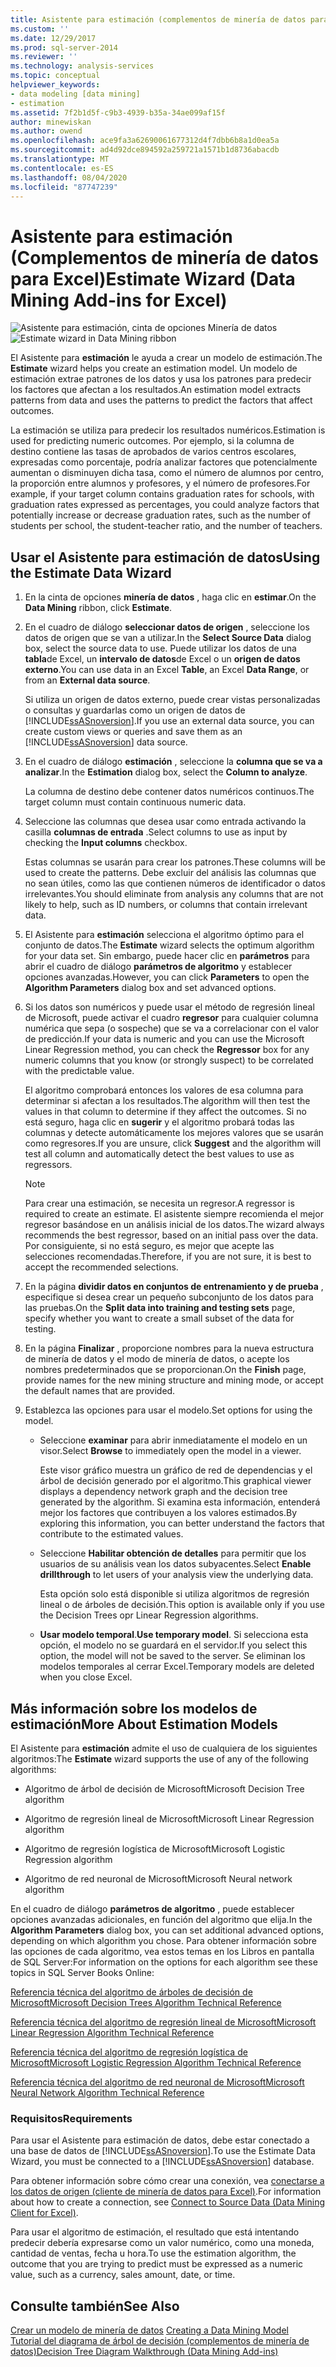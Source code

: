 ```yaml
---
title: Asistente para estimación (complementos de minería de datos para Excel) | Microsoft Docs
ms.custom: ''
ms.date: 12/29/2017
ms.prod: sql-server-2014
ms.reviewer: ''
ms.technology: analysis-services
ms.topic: conceptual
helpviewer_keywords:
- data modeling [data mining]
- estimation
ms.assetid: 7f2b1d5f-c9b3-4939-b35a-34ae099af15f
author: minewiskan
ms.author: owend
ms.openlocfilehash: ace9fa3a62690061677312d4f7dbb6b8a1d0ea5a
ms.sourcegitcommit: ad4d92dce894592a259721a1571b1d8736abacdb
ms.translationtype: MT
ms.contentlocale: es-ES
ms.lasthandoff: 08/04/2020
ms.locfileid: "87747239"
---
```

# <a name="estimate-wizard-data-mining-add-ins-for-excel"></a><span data-ttu-id="bc53e-102">Asistente para estimación (Complementos de minería de datos para Excel)</span><span class="sxs-lookup"><span data-stu-id="bc53e-102">Estimate Wizard (Data Mining Add-ins for Excel)</span></span>
  <span data-ttu-id="bc53e-103">![Asistente para estimación, cinta de opciones Minería de datos](media/dmc-estimate.gif "Asistente para estimación, cinta de opciones Minería de datos")</span><span class="sxs-lookup"><span data-stu-id="bc53e-103">![Estimate wizard in Data Mining ribbon](media/dmc-estimate.gif "Estimate wizard in Data Mining ribbon")</span></span>  
  
 <span data-ttu-id="bc53e-104">El Asistente para **estimación** le ayuda a crear un modelo de estimación.</span><span class="sxs-lookup"><span data-stu-id="bc53e-104">The **Estimate** wizard helps you create an estimation model.</span></span> <span data-ttu-id="bc53e-105">Un modelo de estimación extrae patrones de los datos y usa los patrones para predecir los factores que afectan a los resultados.</span><span class="sxs-lookup"><span data-stu-id="bc53e-105">An estimation model extracts patterns from data and uses the patterns to predict the factors that affect outcomes.</span></span>  
  
 <span data-ttu-id="bc53e-106">La estimación se utiliza para predecir los resultados numéricos.</span><span class="sxs-lookup"><span data-stu-id="bc53e-106">Estimation is used for predicting numeric outcomes.</span></span> <span data-ttu-id="bc53e-107">Por ejemplo, si la columna de destino contiene las tasas de aprobados de varios centros escolares, expresadas como porcentaje, podría analizar factores que potencialmente aumentan o disminuyen dicha tasa, como el número de alumnos por centro, la proporción entre alumnos y profesores, y el número de profesores.</span><span class="sxs-lookup"><span data-stu-id="bc53e-107">For example, if your target column contains graduation rates for schools, with graduation rates expressed as percentages, you could analyze factors that potentially increase or decrease graduation rates, such as the number of students per school, the student-teacher ratio, and the number of teachers.</span></span>  
  
## <a name="using-the-estimate-data-wizard"></a><span data-ttu-id="bc53e-108">Usar el Asistente para estimación de datos</span><span class="sxs-lookup"><span data-stu-id="bc53e-108">Using the Estimate Data Wizard</span></span>  
  
1.  <span data-ttu-id="bc53e-109">En la cinta de opciones **minería de datos** , haga clic en **estimar**.</span><span class="sxs-lookup"><span data-stu-id="bc53e-109">On the **Data Mining** ribbon, click **Estimate**.</span></span>  
  
2.  <span data-ttu-id="bc53e-110">En el cuadro de diálogo **seleccionar datos de origen** , seleccione los datos de origen que se van a utilizar.</span><span class="sxs-lookup"><span data-stu-id="bc53e-110">In the **Select Source Data** dialog box, select the source data to use.</span></span> <span data-ttu-id="bc53e-111">Puede utilizar los datos de una **tabla**de Excel, un **intervalo de datos**de Excel o un **origen de datos externo**.</span><span class="sxs-lookup"><span data-stu-id="bc53e-111">You can use data in an Excel **Table**, an Excel **Data Range**, or from an **External data source**.</span></span>  
  
     <span data-ttu-id="bc53e-112">Si utiliza un origen de datos externo, puede crear vistas personalizadas o consultas y guardarlas como un origen de datos de [!INCLUDE[ssASnoversion](../includes/ssasnoversion-md.md)].</span><span class="sxs-lookup"><span data-stu-id="bc53e-112">If you use an external data source, you can create custom views or queries and save them as an [!INCLUDE[ssASnoversion](../includes/ssasnoversion-md.md)] data source.</span></span>  
  
3.  <span data-ttu-id="bc53e-113">En el cuadro de diálogo **estimación** , seleccione la **columna que se va a analizar**.</span><span class="sxs-lookup"><span data-stu-id="bc53e-113">In the **Estimation** dialog box, select the **Column to analyze**.</span></span>  
  
     <span data-ttu-id="bc53e-114">La columna de destino debe contener datos numéricos continuos.</span><span class="sxs-lookup"><span data-stu-id="bc53e-114">The target column must contain continuous numeric data.</span></span>  
  
4.  <span data-ttu-id="bc53e-115">Seleccione las columnas que desea usar como entrada activando la casilla **columnas de entrada** .</span><span class="sxs-lookup"><span data-stu-id="bc53e-115">Select columns to use as input by checking the **Input columns** checkbox.</span></span>  
  
     <span data-ttu-id="bc53e-116">Estas columnas se usarán para crear los patrones.</span><span class="sxs-lookup"><span data-stu-id="bc53e-116">These columns will be used to create the patterns.</span></span> <span data-ttu-id="bc53e-117">Debe excluir del análisis las columnas que no sean útiles, como las que contienen números de identificador o datos irrelevantes.</span><span class="sxs-lookup"><span data-stu-id="bc53e-117">You should eliminate from analysis any columns that are not likely to help, such as ID numbers, or columns that contain irrelevant data.</span></span>  
  
5.  <span data-ttu-id="bc53e-118">El Asistente para **estimación** selecciona el algoritmo óptimo para el conjunto de datos.</span><span class="sxs-lookup"><span data-stu-id="bc53e-118">The **Estimate** wizard selects the optimum algorithm for your data set.</span></span> <span data-ttu-id="bc53e-119">Sin embargo, puede hacer clic en **parámetros** para abrir el cuadro de diálogo **parámetros de algoritmo** y establecer opciones avanzadas.</span><span class="sxs-lookup"><span data-stu-id="bc53e-119">However, you can click **Parameters** to open the **Algorithm Parameters** dialog box and set advanced options.</span></span>  
  
6.  <span data-ttu-id="bc53e-120">Si los datos son numéricos y puede usar el método de regresión lineal de Microsoft, puede activar el cuadro **regresor** para cualquier columna numérica que sepa (o sospeche) que se va a correlacionar con el valor de predicción.</span><span class="sxs-lookup"><span data-stu-id="bc53e-120">If your data is numeric and you can use the Microsoft Linear Regression method, you can check the **Regressor** box for any numeric columns that you know (or strongly suspect) to be correlated with the predictable value.</span></span>  
  
     <span data-ttu-id="bc53e-121">El algoritmo comprobará entonces los valores de esa columna para determinar si afectan a los resultados.</span><span class="sxs-lookup"><span data-stu-id="bc53e-121">The algorithm will then test the values in that column to determine if they affect the outcomes.</span></span> <span data-ttu-id="bc53e-122">Si no está seguro, haga clic en **sugerir** y el algoritmo probará todas las columnas y detecte automáticamente los mejores valores que se usarán como regresores.</span><span class="sxs-lookup"><span data-stu-id="bc53e-122">If you are unsure, click **Suggest** and the algorithm will test all column and automatically detect the best values to use as regressors.</span></span>  
  
    > [!NOTE]  
    >  <span data-ttu-id="bc53e-123">Para crear una estimación, se necesita un regresor.</span><span class="sxs-lookup"><span data-stu-id="bc53e-123">A regressor is required to create an estimate.</span></span> <span data-ttu-id="bc53e-124">El asistente siempre recomienda el mejor regresor basándose en un análisis inicial de los datos.</span><span class="sxs-lookup"><span data-stu-id="bc53e-124">The wizard always recommends the best regressor, based on an initial pass over the data.</span></span> <span data-ttu-id="bc53e-125">Por consiguiente, si no está seguro, es mejor que acepte las selecciones recomendadas.</span><span class="sxs-lookup"><span data-stu-id="bc53e-125">Therefore, if you are not sure, it is best to accept the recommended selections.</span></span>  
  
7.  <span data-ttu-id="bc53e-126">En la página **dividir datos en conjuntos de entrenamiento y de prueba** , especifique si desea crear un pequeño subconjunto de los datos para las pruebas.</span><span class="sxs-lookup"><span data-stu-id="bc53e-126">On the **Split data into training and testing sets** page, specify whether you want to create a small subset of the data for testing.</span></span>  
  
8.  <span data-ttu-id="bc53e-127">En la página **Finalizar** , proporcione nombres para la nueva estructura de minería de datos y el modo de minería de datos, o acepte los nombres predeterminados que se proporcionan.</span><span class="sxs-lookup"><span data-stu-id="bc53e-127">On the **Finish** page, provide names for the new mining structure and mining mode, or accept the default names that are provided.</span></span>  
  
9. <span data-ttu-id="bc53e-128">Establezca las opciones para usar el modelo.</span><span class="sxs-lookup"><span data-stu-id="bc53e-128">Set options for using the model.</span></span>  
  
    -   <span data-ttu-id="bc53e-129">Seleccione **examinar** para abrir inmediatamente el modelo en un visor.</span><span class="sxs-lookup"><span data-stu-id="bc53e-129">Select **Browse** to immediately open the model in a viewer.</span></span>  
  
         <span data-ttu-id="bc53e-130">Este visor gráfico muestra un gráfico de red de dependencias y el árbol de decisión generado por el algoritmo.</span><span class="sxs-lookup"><span data-stu-id="bc53e-130">This graphical viewer displays a dependency network graph and the decision tree generated by the algorithm.</span></span> <span data-ttu-id="bc53e-131">Si examina esta información, entenderá mejor los factores que contribuyen a los valores estimados.</span><span class="sxs-lookup"><span data-stu-id="bc53e-131">By exploring this information, you can better understand the factors that contribute to the estimated values.</span></span>  
  
    -   <span data-ttu-id="bc53e-132">Seleccione **Habilitar obtención de detalles** para permitir que los usuarios de su análisis vean los datos subyacentes.</span><span class="sxs-lookup"><span data-stu-id="bc53e-132">Select **Enable drillthrough** to let users of your analysis view the underlying data.</span></span>  
  
         <span data-ttu-id="bc53e-133">Esta opción solo está disponible si utiliza algoritmos de regresión lineal o de árboles de decisión.</span><span class="sxs-lookup"><span data-stu-id="bc53e-133">This option is available only if you use the Decision Trees opr Linear Regression algorithms.</span></span>  
  
    -   <span data-ttu-id="bc53e-134">**Usar modelo temporal**.</span><span class="sxs-lookup"><span data-stu-id="bc53e-134">**Use temporary model**.</span></span> <span data-ttu-id="bc53e-135">Si selecciona esta opción, el modelo no se guardará en el servidor.</span><span class="sxs-lookup"><span data-stu-id="bc53e-135">If you select this option, the model will not be saved to the server.</span></span> <span data-ttu-id="bc53e-136">Se eliminan los modelos temporales al cerrar Excel.</span><span class="sxs-lookup"><span data-stu-id="bc53e-136">Temporary models are deleted when you close Excel.</span></span>  
  
## <a name="more-about-estimation-models"></a><span data-ttu-id="bc53e-137">Más información sobre los modelos de estimación</span><span class="sxs-lookup"><span data-stu-id="bc53e-137">More About Estimation Models</span></span>  
 <span data-ttu-id="bc53e-138">El Asistente para **estimación** admite el uso de cualquiera de los siguientes algoritmos:</span><span class="sxs-lookup"><span data-stu-id="bc53e-138">The **Estimate** wizard supports the use of any of the following algorithms:</span></span>  
  
-   <span data-ttu-id="bc53e-139">Algoritmo de árbol de decisión de Microsoft</span><span class="sxs-lookup"><span data-stu-id="bc53e-139">Microsoft Decision Tree algorithm</span></span>  
  
-   <span data-ttu-id="bc53e-140">Algoritmo de regresión lineal de Microsoft</span><span class="sxs-lookup"><span data-stu-id="bc53e-140">Microsoft Linear Regression algorithm</span></span>  
  
-   <span data-ttu-id="bc53e-141">Algoritmo de regresión logística de Microsoft</span><span class="sxs-lookup"><span data-stu-id="bc53e-141">Microsoft Logistic Regression algorithm</span></span>  
  
-   <span data-ttu-id="bc53e-142">Algoritmo de red neuronal de Microsoft</span><span class="sxs-lookup"><span data-stu-id="bc53e-142">Microsoft Neural network algorithm</span></span>  
  
 <span data-ttu-id="bc53e-143">En el cuadro de diálogo **parámetros de algoritmo** , puede establecer opciones avanzadas adicionales, en función del algoritmo que elija.</span><span class="sxs-lookup"><span data-stu-id="bc53e-143">In the **Algorithm Parameters** dialog box, you can set additional advanced options, depending on which algorithm you chose.</span></span> <span data-ttu-id="bc53e-144">Para obtener información sobre las opciones de cada algoritmo, vea estos temas en los Libros en pantalla de SQL Server:</span><span class="sxs-lookup"><span data-stu-id="bc53e-144">For information on the options for each algorithm see these topics in SQL Server Books Online:</span></span>  
  
 [<span data-ttu-id="bc53e-145">Referencia técnica del algoritmo de árboles de decisión de Microsoft</span><span class="sxs-lookup"><span data-stu-id="bc53e-145">Microsoft Decision Trees Algorithm Technical Reference</span></span>](data-mining/microsoft-decision-trees-algorithm-technical-reference.md)  
  
 [<span data-ttu-id="bc53e-146">Referencia técnica del algoritmo de regresión lineal de Microsoft</span><span class="sxs-lookup"><span data-stu-id="bc53e-146">Microsoft Linear Regression Algorithm Technical Reference</span></span>](data-mining/microsoft-linear-regression-algorithm-technical-reference.md)  
  
 [<span data-ttu-id="bc53e-147">Referencia técnica del algoritmo de regresión logística de Microsoft</span><span class="sxs-lookup"><span data-stu-id="bc53e-147">Microsoft Logistic Regression Algorithm Technical Reference</span></span>](data-mining/microsoft-logistic-regression-algorithm-technical-reference.md)  
  
 [<span data-ttu-id="bc53e-148">Referencia técnica del algoritmo de red neuronal de Microsoft</span><span class="sxs-lookup"><span data-stu-id="bc53e-148">Microsoft Neural Network Algorithm Technical Reference</span></span>](data-mining/microsoft-neural-network-algorithm-technical-reference.md)  
  
### <a name="requirements"></a><span data-ttu-id="bc53e-149">Requisitos</span><span class="sxs-lookup"><span data-stu-id="bc53e-149">Requirements</span></span>  
 <span data-ttu-id="bc53e-150">Para usar el Asistente para estimación de datos, debe estar conectado a una base de datos de [!INCLUDE[ssASnoversion](../includes/ssasnoversion-md.md)].</span><span class="sxs-lookup"><span data-stu-id="bc53e-150">To use the Estimate Data Wizard, you must be connected to a [!INCLUDE[ssASnoversion](../includes/ssasnoversion-md.md)] database.</span></span>  
  
 <span data-ttu-id="bc53e-151">Para obtener información sobre cómo crear una conexión, vea [conectarse a los datos de origen &#40;cliente de minería de datos para Excel&#41;](connect-to-source-data-data-mining-client-for-excel.md).</span><span class="sxs-lookup"><span data-stu-id="bc53e-151">For information about how to create a connection, see [Connect to Source Data &#40;Data Mining Client for Excel&#41;](connect-to-source-data-data-mining-client-for-excel.md).</span></span>  
  
 <span data-ttu-id="bc53e-152">Para usar el algoritmo de estimación, el resultado que está intentando predecir debería expresarse como un valor numérico, como una moneda, cantidad de ventas, fecha u hora.</span><span class="sxs-lookup"><span data-stu-id="bc53e-152">To use the estimation algorithm, the outcome that you are trying to predict must be expressed as a numeric value, such as a currency, sales amount, date, or time.</span></span>  
  
## <a name="see-also"></a><span data-ttu-id="bc53e-153">Consulte también</span><span class="sxs-lookup"><span data-stu-id="bc53e-153">See Also</span></span>  
 <span data-ttu-id="bc53e-154">[Crear un modelo de minería de datos](creating-a-data-mining-model.md) </span><span class="sxs-lookup"><span data-stu-id="bc53e-154">[Creating a Data Mining Model](creating-a-data-mining-model.md) </span></span>  
 [<span data-ttu-id="bc53e-155">Tutorial del diagrama de árbol de decisión &#40;complementos de minería de datos&#41;</span><span class="sxs-lookup"><span data-stu-id="bc53e-155">Decision Tree Diagram Walkthrough  &#40;Data Mining Add-ins&#41;</span></span>](decision-tree-diagram-walkthrough-data-mining-add-ins.md)  
  
  
